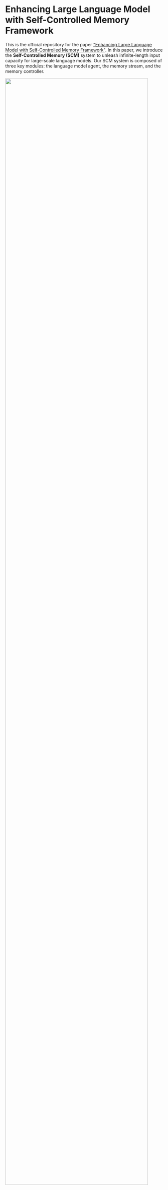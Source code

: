 # Enhancing Large Language Model with Self-Controlled Memory Framework

This is the official repository for the paper ["Enhancing Large Language Model with Self-Controlled Memory Framework"](https://arxiv.org/abs/2304.13343). In this paper, we introduce the **Self-Controlled Memory (SCM)** system to unleash infinite-length input capacity for large-scale language models.
Our SCM system is composed of three key modules: the language model agent, the memory stream, and the memory controller. 

<img src="misc/workflow.png" align="middle" width="95%">

# 🔥 Updates
- [**2024-02-18**] Newest version of the paper is released. We update the paper with more details and experiments.
- [**2023-4-26**] We released our first version [paper](https://arxiv.org/abs/2304.13343), [codes](https://github.com/wbbeyourself/SCM4LLMs). Check it out!

# 🌟 Overview

Our SCM system can be integrated with any LLMs to enable them to process ultra-long texts without any modification or fine-tuning. 



## Supported Tasks

| Tasks                            |            Status            |
| -------------------------------- | :--------------------------: |
| Long-Term Dialogue               | :white_check_mark: Supported |
| Ultra-long Book Summarization    | :white_check_mark: Supported |
| Ultra-long Meeting Summarization | :white_check_mark: Supported |



# ⚡️ Usage

## config

In `config` directory, copy `apikey.txt.template` to `apikey.txt`, put your openai apikey in it, support multiple keys. This file is ignored to protect privacy.

Note: If the ChatGPT service is unavailable in your area, please utilize proxy settings. Copy `config\api_config.template.json` to `config\api_config.json` and config `http_proxy` as you like.

## Requirements

The key requirements are as below:

- python 3.8+
- openai 0.27.0+
- gradio 3.27.0+

Use conda to create environment.
```shell
conda create -n scm python=3.8 -y
conda activate scm
```

You can install the requirements by running:
```shell
pip install -r requirements.txt
```

## Run

Default agent model use `text-davinci-003`.

You can specify model by `--model_name`, current support model list: 
- `text-davinci-003`
- `gpt-3.5-turbo`



### 👻Long-Term Dialogue

Run this command, chat with model. Chat logs are recorded in `logs\log.txt`.

```bash
python dialogue_demo.py
```

Functional command during dialogue, these operations will be silently done, you can see them in the log output:
- `reset` or `清空`: clear dialogue history.
- `export` or `导出`: save the dialogue history to files.
- `roll back` or `回滚`: pop previous turn dialogue.

### 📚Ultra-long Book Summarization

Take the shortest book `The Old Man and the Sea`, whose content cost 34k tokens, as a demo example:
```bash
python book_summary.py   --book_files data/book/EnglishBook/The_Old_Man_and_the_Sea.txt
```

### 📝Ultra-long Meeting Summarization

Take the blockchain meeting as example, whose content cost 37k tokens, as a demo example:
```bash
python meeting_summary.py --meeting_ids 26231372_区块链技术的应用前景
```

# 📝 Evaluation Dataset

Data files are in `data` folder.

|                | Dialogue | Book  | Meeting |
|----------------|----------|-------|---------|
| \#Instances    | 18       | 10    | 20      |
| Max tokens     | 34k      | 2M    | 50k     |
| Total tokens   | 420k     | 8M    | 632k    |
| Max turn       | 200      | -     | 80      |
| Language       | En+Zh    | En+Zh | Zh      |

Evaluation dataset statistics. 2M means 2 miillion token count.

# 📊 Evaluation Results

- [Chinese Long-term Dialogue QA results](results/markdown_results/long_term_dialogue_zh.md)
- [English Long-term Dialogue QA results](results/markdown_results/long_term_dialogue_en.md)
- [Book Summarization results](results/markdown_results/book_summary.md)
- [Meeting Summarization Results](results/markdown_results/meeting_summary_zh.md)

More running records and summary details are zipped to `history.zip`. You can download it from [Google Drive Link](https://drive.google.com/file/d/1iPsZnClj170W5vZyrFADoVZoXICb1ELo/view?usp=sharing) and [Baidu Netdisk](https://pan.baidu.com/s/1TPdTP7LBJZAopxckyIfb8A?pwd=yqwa).
`call_embedding_history.json` and `call_func_history.json` store the openai cache log and are zipped in `logs.zip`. You can download it from [Google Drive Link](https://drive.google.com/file/d/17Tx294kixfgFfAkB0Z98q1M_aT5OOZEU/view?usp=sharing) and [Baidu Netdisk](https://pan.baidu.com/s/1yo2p_m-aRbTd5hIyNTlL4Q?pwd=ka6j).

# ⚠️ Limitations & Risks

> we will assess the efficacy of our system on more open-source models that possess single-turn instruction comprehension capability.


> Our system has the capability to attach to any LLMs, which may be prone to factual errors, delusions, toxic language, and malicious responses. Consequently, we restrict the usage of our system to academic research purposes for now.

# 💬 Citation

If you find our work is helpful, please cite as:
```
@misc{wang2024enhancing,
      title={Enhancing Large Language Model with Self-Controlled Memory Framework}, 
      author={Bing Wang and Xinnian Liang and Jian Yang and Hui Huang and Shuangzhi Wu and Peihao Wu and Lu Lu and Zejun Ma and Zhoujun Li},
      year={2024},
      eprint={2304.13343},
      archivePrefix={arXiv},
      primaryClass={cs.CL}
}
```

# 👍 Contributing

We welcome contributions and suggestions!
